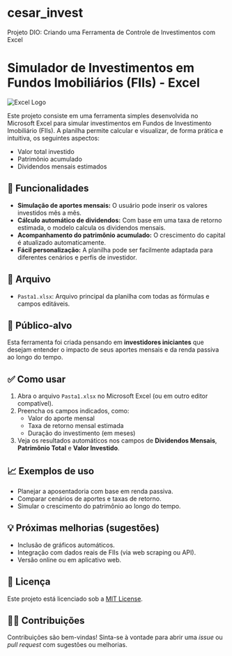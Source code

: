 # cesar_invest
Projeto DIO: Criando uma Ferramenta de Controle de Investimentos com Excel

# Simulador de Investimentos em Fundos Imobiliários (FIIs) - Excel

![Excel Logo](https://img.icons8.com/color/48/000000/microsoft-excel-2019--v1.png)

Este projeto consiste em uma ferramenta simples desenvolvida no Microsoft Excel para simular investimentos em Fundos de Investimento Imobiliário (FIIs). A planilha permite calcular e visualizar, de forma prática e intuitiva, os seguintes aspectos:

- Valor total investido
- Patrimônio acumulado
- Dividendos mensais estimados

## 🧮 Funcionalidades

- **Simulação de aportes mensais:** O usuário pode inserir os valores investidos mês a mês.
- **Cálculo automático de dividendos:** Com base em uma taxa de retorno estimada, o modelo calcula os dividendos mensais.
- **Acompanhamento do patrimônio acumulado:** O crescimento do capital é atualizado automaticamente.
- **Fácil personalização:** A planilha pode ser facilmente adaptada para diferentes cenários e perfis de investidor.

## 📂 Arquivo

- `Pasta1.xlsx`: Arquivo principal da planilha com todas as fórmulas e campos editáveis.

## 🎯 Público-alvo

Esta ferramenta foi criada pensando em **investidores iniciantes** que desejam entender o impacto de seus aportes mensais e da renda passiva ao longo do tempo.

## ✅ Como usar

1. Abra o arquivo `Pasta1.xlsx` no Microsoft Excel (ou em outro editor compatível).
2. Preencha os campos indicados, como:
   - Valor do aporte mensal
   - Taxa de retorno mensal estimada
   - Duração do investimento (em meses)
3. Veja os resultados automáticos nos campos de **Dividendos Mensais**, **Patrimônio Total** e **Valor Investido**.

## 📈 Exemplos de uso

- Planejar a aposentadoria com base em renda passiva.
- Comparar cenários de aportes e taxas de retorno.
- Simular o crescimento do patrimônio ao longo do tempo.

## 💡 Próximas melhorias (sugestões)

- Inclusão de gráficos automáticos.
- Integração com dados reais de FIIs (via web scraping ou API).
- Versão online ou em aplicativo web.

## 📄 Licença

Este projeto está licenciado sob a [MIT License](LICENSE).

## 🙋‍♀️ Contribuições

Contribuições são bem-vindas! Sinta-se à vontade para abrir uma _issue_ ou _pull request_ com sugestões ou melhorias.
